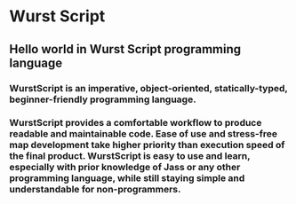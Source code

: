# Wurst Script
## Hello world in Wurst Script programming language

### WurstScript is an imperative, object-oriented, statically-typed, beginner-friendly programming language.

### WurstScript provides a comfortable workflow to produce readable and maintainable code. Ease of use and stress-free map development take higher priority than execution speed of the final product. WurstScript is easy to use and learn, especially with prior knowledge of Jass or any other programming language, while still staying simple and understandable for non-programmers.